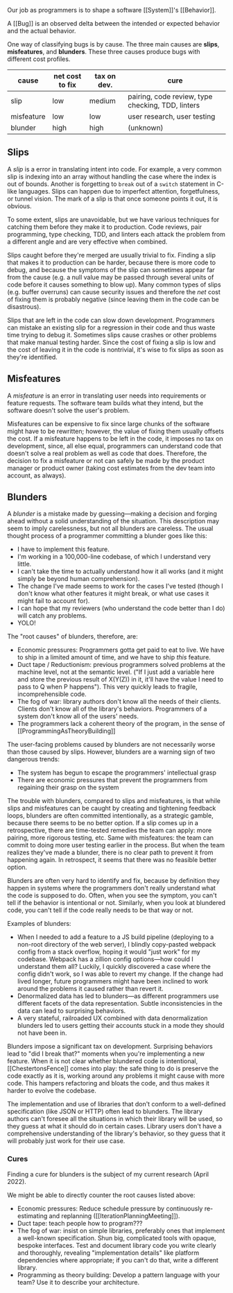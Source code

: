 Our job as programmers is to shape a software [[System]]'s [[Behavior]].

A [[Bug]] is an observed delta between the intended or expected behavior and the actual behavior.

One way of classifying bugs is by cause. The three main causes are **slips**, **misfeatures**, and **blunders**. These three causes produce bugs with different cost profiles.

| cause      | net cost to fix | tax on dev. | cure |
| ---------- | --------------- | ----------- | ---- |
| slip       | low             | medium      | pairing, code review, type checking, TDD, linters |
| misfeature | low             | low         | user research, user testing |
| blunder    | high            | high        | (unknown) |

## Slips

A _slip_ is a error in translating intent into code. For example, a very common slip is indexing into an array without handling the case where the index is out of bounds. Another is forgetting to `break` out of a `switch` statement in C-like languages. Slips can happen due to imperfect attention, forgetfulness, or tunnel vision. The mark of a slip is that once someone points it out, it is obvious.

To some extent, slips are unavoidable, but we have various techniques for catching them before they make it to production. Code reviews, pair programming, type checking, TDD, and linters each attack the problem from a different angle and are very effective when combined.

Slips caught before they're merged are usually trivial to fix. Finding a slip that makes it to production can be harder, because there is more code to debug, and because the symptoms of the slip can sometimes appear far from the cause (e.g. a null value may be passed through several units of code before it causes something to blow up). Many common types of slips (e.g. buffer overruns) can cause security issues and therefore the _net_ cost of fixing them is probably negative (since leaving them in the code can be disastrous).

Slips that are left in the code can slow down development. Programmers can mistake an existing slip for a regression in their code and thus waste time trying to debug it. Sometimes slips cause crashes or other problems that make manual testing harder. Since the cost of fixing a slip is low and the cost of leaving it in the code is nontrivial, it's wise to fix slips as soon as they're identified.

## Misfeatures

A _misfeature_ is an error in translating user needs into requirements or feature requests. The software team builds what they intend, but the software doesn't solve the user's problem.

Misfeatures can be expensive to fix since large chunks of the software might have to be rewritten; however, the value of fixing them usually offsets the cost. If a misfeature happens to be left in the code, it imposes no tax on development, since, all else equal, programmers can understand code that doesn't solve a real problem as well as code that does. Therefore, the decision to fix a misfeature or not can safely be made by the product manager or product owner (taking cost estimates from the dev team into account, as always).

## Blunders

A _blunder_ is a mistake made by guessing—making a decision and forging ahead without a solid understanding of the situation. This description may seem to imply carelessness, but not all blunders are careless. The usual thought process of a programmer committing a blunder goes like this:

- I have to implement this feature.
- I'm working in a 100,000-line codebase, of which I understand very little.
- I can't take the time to actually understand how it all works (and it might simply be beyond human comprehension).
- The change I've made seems to work for the cases I've tested (though I don't know what other features it might break, or what use cases it might fail to account for).
- I can hope that my reviewers (who understand the code better than I do) will catch any problems. 
- YOLO!

The "root causes" of blunders, therefore, are:

- Economic pressures: Programmers gotta get paid to eat to live. We have to ship in a limited amount of time, and we have to ship _this_ feature.
- Duct tape / Reductionism: previous programmers solved problems at the machine level, not at the semantic level. ("If I just add a variable here and store the previous result of X(Y(Z)) in it, it'll have the value I need to pass to Q when P happens"). This very quickly leads to fragile, incomprehensible code.
- The fog of war: library authors don't know all the needs of their clients. Clients don't know all of the library's behaviors. Programmers of a system don't know all of the users' needs.
- The programmers lack a coherent theory of the program, in the sense of [[ProgrammingAsTheoryBuilding]]

The user-facing problems caused by blunders are not necessarily worse than those caused by slips. However, blunders are a warning sign of two dangerous trends:

- The system has begun to escape the programmers' intellectual grasp
- There are economic pressures that prevent the programmers from regaining their grasp on the system

The trouble with blunders, compared to slips and misfeatures, is that while slips and misfeatures can be caught by creating and tightening feedback loops, blunders are often committed intentionally, as a strategic gamble, because there seems to be no better option. If a slip comes up in a retrospective, there are time-tested remedies the team can apply: more pairing, more rigorous testing, etc. Same with misfeatures: the team can commit to doing more user testing earlier in the process. But when the team realizes they've made a blunder, there is no clear path to prevent it from happening again. In retrospect, it seems that there was no feasible better option.

Blunders are often very hard to identify and fix, because by definition they happen in systems where the programmers don't really understand what the code is supposed to do. Often, when you see the symptom, you can't tell if the behavior is intentional or not. Similarly, when you look at blundered code, you can't tell if the code really needs to be that way or not.

Examples of blunders:

- When I needed to add a feature to a JS build pipeline (deploying to a non-root directory of the web server),
  I blindly copy-pasted webpack config from a stack overflow, hoping it would "just work" for my codebase. Webpack has a zillion
  config options—how could I understand them all? Luckily, I quickly discovered a case where the config didn't work, so I was able to
  revert my change. If the change had lived longer, future programmers might have been inclined to work around the problems it caused
  rather than revert it.
- Denormalized data has led to blunders—as different programmers use different facets of the data representation. Subtle inconsistencies in the data can lead to surprising behaviors.
- A very stateful, railroaded UX combined with data denormalization blunders led to users getting their accounts stuck in a mode they should not have been in.

Blunders impose a significant tax on development. Surprising behaviors lead to "did I break that?" moments when you're implementing a new feature. When it is not clear whether blundered code is intentional, [[ChestertonsFence]] comes into play: the safe thing to do is preserve the code exactly as it is, working around any problems it might cause with more code. This hampers refactoring and bloats the code, and thus makes it harder to evolve the codebase.

The implementation and use of libraries that don't conform to a well-defined specification (like JSON or HTTP) often lead to blunders. The library authors can't foresee all the situations in which their library will be used, so they guess at what it should do in certain cases. Library users don't have a comprehensive understanding of the library's behavior, so they guess that it will probably just work for their use case.

### Cures

Finding a cure for blunders is the subject of my current research (April 2022).

We might be able to directly counter the root causes listed above:

- Economic pressures: Reduce schedule pressure by continuously re-estimating and replanning ([[IterationPlanningMeeting]]).
- Duct tape: teach people how to program???
- The fog of war: insist on simple libraries, preferably ones that implement a well-known specification. Shun big, complicated
  tools with opaque, bespoke interfaces. Test and document library code you write clearly and thoroughly, revealing "implementation
  details" like platform dependencies where appropriate; if you can't do that, write a different library.
- Programming as theory building: Develop a pattern language with your team? Use it to describe your architecture.